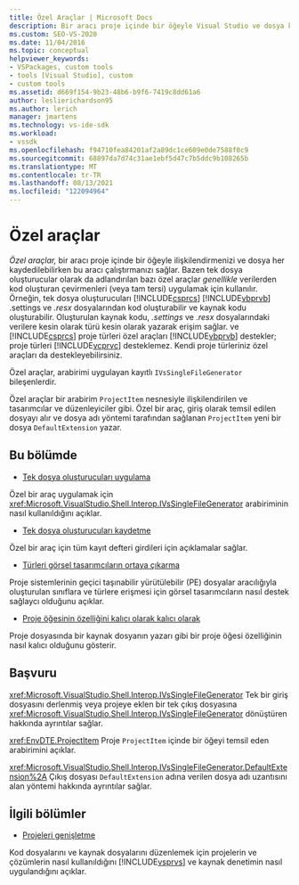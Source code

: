 ```yaml
---
title: Özel Araçlar | Microsoft Docs
description: Bir aracı proje içinde bir öğeyle Visual Studio ve dosya kaydedilebilirken bu aracı çalıştıran özel araçlar oluşturma hakkında bilgi edinebilirsiniz.
ms.custom: SEO-VS-2020
ms.date: 11/04/2016
ms.topic: conceptual
helpviewer_keywords:
- VSPackages, custom tools
- tools [Visual Studio], custom
- custom tools
ms.assetid: d669f154-9b23-48b6-b9f6-7419c8dd61a6
author: leslierichardson95
ms.author: lerich
manager: jmartens
ms.technology: vs-ide-sdk
ms.workload:
- vssdk
ms.openlocfilehash: f94710fea84201af2a89dc1ce609e0de7588f0c9
ms.sourcegitcommit: 68897da7d74c31ae1ebf5d47c7b5ddc9b108265b
ms.translationtype: MT
ms.contentlocale: tr-TR
ms.lasthandoff: 08/13/2021
ms.locfileid: "122094964"
---
```

# <a name="custom-tools"></a>Özel araçlar
*Özel araçlar,* bir aracı proje içinde bir öğeyle ilişkilendirmenizi ve dosya her kaydedilebilirken bu aracı çalıştırmanızı sağlar. Bazen tek dosya oluşturucular olarak da adlandırılan bazı özel araçlar *genellikle* verilerden kod oluşturan çevirmenleri (veya tam tersi) uygulamak için kullanılır. Örneğin, tek dosya oluşturucuları [!INCLUDE[csprcs](../../data-tools/includes/csprcs_md.md)] [!INCLUDE[vbprvb](../../code-quality/includes/vbprvb_md.md)] .settings ve  *.resx* dosyalarından kod oluşturabilir ve kaynak kodu oluşturabilir. Oluşturulan kaynak kodu, *.settings* ve *.resx* dosyalarındaki verilere kesin olarak türü kesin olarak yazarak erişim sağlar. ve [!INCLUDE[csprcs](../../data-tools/includes/csprcs_md.md)] proje türleri özel araçları [!INCLUDE[vbprvb](../../code-quality/includes/vbprvb_md.md)] destekler; proje türleri [!INCLUDE[vcprvc](../../code-quality/includes/vcprvc_md.md)] desteklemez. Kendi proje türleriniz özel araçları da destekleyebilirsiniz.

 Özel araçlar, arabirimi uygulayan kayıtlı `IVsSingleFileGenerator` bileşenlerdir.

 Özel araçlar bir arabirim `ProjectItem` nesnesiyle ilişkilendirilen ve tasarımcılar ve düzenleyiciler gibi. Özel bir araç, giriş olarak temsil edilen dosyayı alır ve dosya adı yöntemi tarafından sağlanan `ProjectItem` yeni bir dosya `DefaultExtension` yazar.

## <a name="in-this-section"></a>Bu bölümde
- [Tek dosya oluşturucuları uygulama](../../extensibility/internals/implementing-single-file-generators.md)

 Özel bir araç uygulamak için <xref:Microsoft.VisualStudio.Shell.Interop.IVsSingleFileGenerator> arabiriminin nasıl kullanıldığını açıklar.

- [Tek dosya oluşturucuları kaydetme](../../extensibility/internals/registering-single-file-generators.md)

 Özel bir araç için tüm kayıt defteri girdileri için açıklamalar sağlar.

- [Türleri görsel tasarımcıların ortaya çıkarma](../../extensibility/internals/exposing-types-to-visual-designers.md)

 Proje sistemlerinin geçici taşınabilir yürütülebilir (PE) dosyalar aracılığıyla oluşturulan sınıflara ve türlere erişmesi için görsel tasarımcıların nasıl destek sağlaycı olduğunu açıklar.

- [Proje öğesinin özelliğini kalıcı olarak kalıcı olarak](../../extensibility/persisting-the-property-of-a-project-item.md)

 Proje dosyasında bir kaynak dosyanın yazarı gibi bir proje öğesi özelliğinin nasıl kalıcı olduğunu gösterir.

## <a name="reference"></a>Başvuru
 <xref:Microsoft.VisualStudio.Shell.Interop.IVsSingleFileGenerator> Tek bir giriş dosyasını derlenmiş veya projeye eklen bir tek çıkış dosyasına <xref:Microsoft.VisualStudio.Shell.Interop.IVsSingleFileGenerator> dönüştüren hakkında ayrıntılar sağlar.

 <xref:EnvDTE.ProjectItem> Proje `ProjectItem` içinde bir öğeyi temsil eden arabirimini açıklar.

 <xref:Microsoft.VisualStudio.Shell.Interop.IVsSingleFileGenerator.DefaultExtension%2A> Çıkış dosyası `DefaultExtension` adına verilen dosya adı uzantısını alan yöntemi hakkında ayrıntılar sağlar.

## <a name="related-sections"></a>İlgili bölümler
- [Projeleri genişletme](../../extensibility/extending-projects.md)

 Kod dosyalarını ve kaynak dosyalarını düzenlemek için projelerin ve çözümlerin nasıl kullanıldığını [!INCLUDE[vsprvs](../../code-quality/includes/vsprvs_md.md)] ve kaynak denetimin nasıl uygulandığını açıklar.
